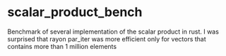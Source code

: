 # scalar_product_bench
Benchmark of several implementation of the scalar product in rust.
I was surprised that rayon par_iter was more efficient only for vectors 
that contains more than 1 million elements
